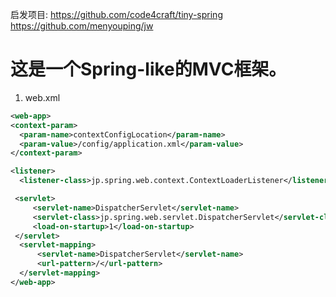 启发项目:
  https://github.com/code4craft/tiny-spring
  https://github.com/menyouping/jw

<h1>这是一个Spring-like的MVC框架。</h1>

1. web.xml
```xml
<web-app>
<context-param>
  <param-name>contextConfigLocation</param-name>
  <param-value>/config/application.xml</param-value>
</context-param>

<listener>
  <listener-class>jp.spring.web.context.ContextLoaderListener</listener-class>   </listener>

 <servlet>
     <servlet-name>DispatcherServlet</servlet-name>
     <servlet-class>jp.spring.web.servlet.DispatcherServlet</servlet-class>
     <load-on-startup>1</load-on-startup>
 </servlet> 
  <servlet-mapping>
      <servlet-name>DispatcherServlet</servlet-name>
      <url-pattern>/</url-pattern>
  </servlet-mapping>
</web-app>
```





